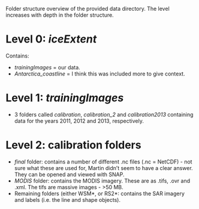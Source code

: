 Folder structure overview of the provided data directory. The level increases with depth in the folder structure.

# Level 0: *iceExtent*

Contains:

- *trainingImages* = our data.
- *Antarctica_coastline* = I think this was included more to give context. 

# Level 1: *trainingImages*

- 3 folders called *calibration*, *calibration_2* and *calibration2013* containing data for the years 2011, 2012 and 2013, respectively.

# Level 2: calibration folders

- *final* folder: contains a number of different .nc files (.nc = NetCDF) - not sure what these are used for, Martin didn’t seem to have a clear answer. They can be opened and viewed with SNAP.
- *MODIS* folder: contains the MODIS imagery. These are as .tifs, .ovr and .xml. The tifs are massive images - >50 MB.
- Remaining folders (either WSM*, or RS2*: contains the SAR imagery and labels (i.e. the line and shape objects).

